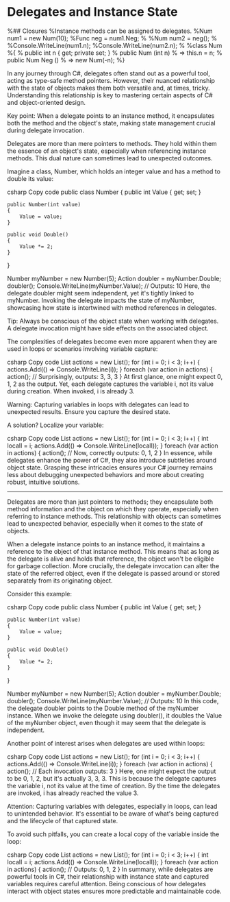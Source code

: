 # Delegates and Instance State

%## Closures
%Instance methods can be assigned to delegates.
%Num num1 = new Num(10);
%Func<Num> neg = num1.Neg;
%
%Num num2 = neg();
%
%Console.WriteLine(num1.n);
%Console.WriteLine(num2.n);
%
%class Num
%{
%  public int n { get; private set; }
%  public Num (int n)
%    => this.n = n;
%  public Num Neg ()
%    => new Num(-n);
%}


In any journey through C#, delegates often stand out as a powerful tool, acting as type-safe method pointers. However, their nuanced relationship with the state of objects makes them both versatile and, at times, tricky. Understanding this relationship is key to mastering certain aspects of C# and object-oriented design.

Key point: When a delegate points to an instance method, it encapsulates both the method and the object's state, making state management crucial during delegate invocation.

Delegates are more than mere pointers to methods. They hold within them the essence of an object's state, especially when referencing instance methods. This dual nature can sometimes lead to unexpected outcomes.

Imagine a class, Number, which holds an integer value and has a method to double its value:

csharp
Copy code
public class Number
{
    public int Value { get; set; }

    public Number(int value)
    {
        Value = value;
    }

    public void Double()
    {
        Value *= 2;
    }
}

Number myNumber = new Number(5);
Action doubler = myNumber.Double;
doubler();
Console.WriteLine(myNumber.Value);  // Outputs: 10
Here, the delegate doubler might seem independent, yet it's tightly linked to myNumber. Invoking the delegate impacts the state of myNumber, showcasing how state is intertwined with method references in delegates.

Tip: Always be conscious of the object state when working with delegates. A delegate invocation might have side effects on the associated object.

The complexities of delegates become even more apparent when they are used in loops or scenarios involving variable capture:

csharp
Copy code
List<Action> actions = new List<Action>();
for (int i = 0; i < 3; i++)
{
    actions.Add(() => Console.WriteLine(i));
}
foreach (var action in actions)
{
    action();  // Surprisingly, outputs: 3, 3, 3
}
At first glance, one might expect 0, 1, 2 as the output. Yet, each delegate captures the variable i, not its value during creation. When invoked, i is already 3.

Warning: Capturing variables in loops with delegates can lead to unexpected results. Ensure you capture the desired state.

A solution? Localize your variable:

csharp
Copy code
List<Action> actions = new List<Action>();
for (int i = 0; i < 3; i++)
{
    int localI = i;
    actions.Add(() => Console.WriteLine(localI));
}
foreach (var action in actions)
{
    action();  // Now, correctly outputs: 0, 1, 2
}
In essence, while delegates enhance the power of C#, they also introduce subtleties around object state. Grasping these intricacies ensures your C# journey remains less about debugging unexpected behaviors and more about creating robust, intuitive solutions.


-----------

Delegates are more than just pointers to methods; they encapsulate both method information and the object on which they operate, especially when referring to instance methods. This relationship with objects can sometimes lead to unexpected behavior, especially when it comes to the state of objects.

When a delegate instance points to an instance method, it maintains a reference to the object of that instance method. This means that as long as the delegate is alive and holds that reference, the object won't be eligible for garbage collection. More crucially, the delegate invocation can alter the state of the referred object, even if the delegate is passed around or stored separately from its originating object.

Consider this example:

csharp
Copy code
public class Number
{
    public int Value { get; set; }

    public Number(int value)
    {
        Value = value;
    }

    public void Double()
    {
        Value *= 2;
    }
}

Number myNumber = new Number(5);
Action doubler = myNumber.Double;
doubler();
Console.WriteLine(myNumber.Value);  // Outputs: 10
In this code, the delegate doubler points to the Double method of the myNumber instance. When we invoke the delegate using doubler(), it doubles the Value of the myNumber object, even though it may seem that the delegate is independent.

Another point of interest arises when delegates are used within loops:

csharp
Copy code
List<Action> actions = new List<Action>();
for (int i = 0; i < 3; i++)
{
    actions.Add(() => Console.WriteLine(i));
}
foreach (var action in actions)
{
    action();  // Each invocation outputs: 3
}
Here, one might expect the output to be 0, 1, 2, but it's actually 3, 3, 3. This is because the delegate captures the variable i, not its value at the time of creation. By the time the delegates are invoked, i has already reached the value 3.

Attention: Capturing variables with delegates, especially in loops, can lead to unintended behavior. It's essential to be aware of what's being captured and the lifecycle of that captured state.

To avoid such pitfalls, you can create a local copy of the variable inside the loop:

csharp
Copy code
List<Action> actions = new List<Action>();
for (int i = 0; i < 3; i++)
{
    int localI = i;
    actions.Add(() => Console.WriteLine(localI));
}
foreach (var action in actions)
{
    action();  // Outputs: 0, 1, 2
}
In summary, while delegates are powerful tools in C#, their relationship with instance state and captured variables requires careful attention. Being conscious of how delegates interact with object states ensures more predictable and maintainable code.
